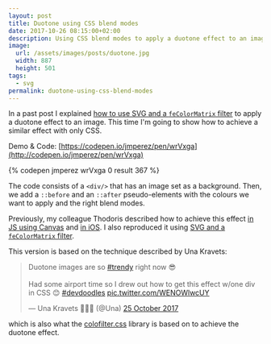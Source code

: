 ```yaml
---
layout: post
title: Duotone using CSS blend modes
date: 2017-10-26 08:15:00+02:00
description: Using CSS blend modes to apply a duotone effect to an image.
image:
  url: /assets/images/posts/duotone.jpg
  width: 887
  height: 501
tags:
  - svg
permalink: duotone-using-css-blend-modes
---
```


In a past post I explained [how to use SVG and a `feColorMatrix` filter](/duotone-using-fecolormatrix/) to apply a duotone effect to an image. This time I'm going to show how to achieve a similar effect with only CSS.

<!-- more -->
Demo & Code: [https://codepen.io/jmperez/pen/wrVxga](http://codepen.io/jmperez/pen/wrVxga)

{% codepen jmperez wrVxga 0 result 367 %}

The code consists of a `<div/>` that has an image set as a background. Then, we add a `::before` and an `::after` pseudo-elements with the colours we want to apply and the right blend modes.

Previously, my colleague Thodoris described how to achieve this effect [in JS using Canvas](http://blog.72lions.com/blog/2015/7/7/duotone-in-js) and [in iOS](http://blog.72lions.com/blog/2015/7/18/duotone-in-ios). I also reproduced it using [SVG and a `feColorMatrix` filter](/duotone-using-fecolormatrix/).

This version is based on the technique described by Una Kravets:

<blockquote class="twitter-tweet" data-lang="en-gb"><p lang="en" dir="ltr">Duotone images are so <a href="https://twitter.com/hashtag/trendy?src=hash&amp;ref_src=twsrc%5Etfw">#trendy</a> right now 😎<br><br>Had some airport time so I drew out how to get this effect w/one div in CSS 😊 <a href="https://twitter.com/hashtag/devdoodles?src=hash&amp;ref_src=twsrc%5Etfw">#devdoodles</a> <a href="https://t.co/WENOWlwcUY">pic.twitter.com/WENOWlwcUY</a></p>&mdash; Una Kravets 👩🏻‍💻 (@Una) <a href="https://twitter.com/Una/status/923231326420922368?ref_src=twsrc%5Etfw">25 October 2017</a></blockquote>
<script async src="https://platform.twitter.com/widgets.js" charset="utf-8"></script>

which is also what the [colofilter.css](http://lukyvj.github.io/colofilter.css/) library is based on to achieve the duotone effect.

